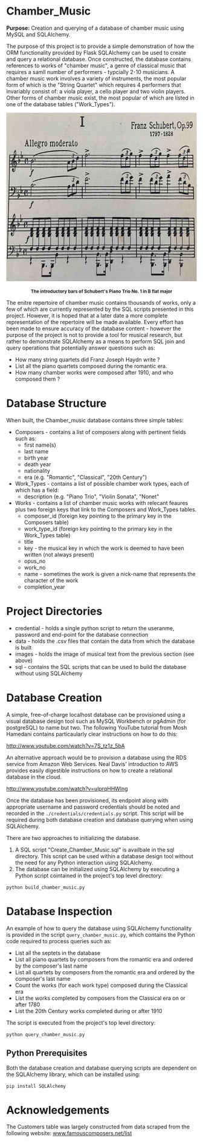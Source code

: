# Chamber_Music
<strong>Purpose:</strong> Creation and querying of a database of chamber music using MySQL and SQLAlchemy.

The purpose of this project is to provide a simple demonstration of how the ORM functionality provided by Flask SQLAlchemy can be used to create and query a relational database. Once constructed, the database contains references to works of "chamber music", a genre of classical music that requires a samll number of performers - typcially 2-10 musicians. A chamber music work involves a variety of instruments, the most popular form of which is the "String Quartet" which requires 4 performers that invariably consist of: a viola player, a cello player and two violin players. Other forms of chamber music exist, the most popular of which are listed in one of the database tables ("Work_Types").

<p align="center">
    <img src="https://raw.githubusercontent.com/JerryGreenough/Chamber_Music/master/images/schubert_piano_trio.JPG" width="782" height="444">  
</p>

<p align="center">
    <strong><small>The introductory bars of Schubert's Piano Trio No. 1 in B flat major</small></strong>
</p>

The enitre repertoire of chamber music contains thousands of works, only a few of which are currently represented by the SQL scripts presented in this project. However, it is hoped that at a later date a more complete representation of the repertoire will be made available. Every effort has been made to ensure accuracy of the database content - however the purpose of the project is not to provide a tool for musical research, but rather to demonstrate SQLAlchemy as a means to perform SQL join and query operations that potentially answer questions such as:

- How many string quartets did Franz Joseph Haydn write ?
- List all the piano quartets composed during the romantic era.
- How many chamber works were composed after 1910, and who composed them ?


# Database Structure

When built, the Chamber_music database contains three simple tables:

* Composers - contains a list of composers along with pertinent fields such as:
    * first name(s)
    * last name
    * birth year
    * death year
    * nationality
    * era (e.g. "Romantic", "Classical", "20th Century")
* Work_Types - contains a list of possible chamber work types, each of which has a field:
    * description (e.g. "Piano Trio", "Violin Sonata", "Nonet"
* Works - contains a list of chamber music works with relecant feaures plus two foreign keys that link to the Composers and Work_Types tables.
    * composer_id (foreign key pointing to the primary key in the Composers table)
    * work_type_id (foreign key pointing to the primary key in the Work_Types table)
    * title
    * key - the musical key in which the work is deemed to have been written (not always present)
    * opus_no
    * work_no
    * name - sometimes the work is given a nick-name that represents the character of the work
    * completion_year

# Project Directories

* credential - holds a single python script to return the useranme, password and end-point for the database connection
* data - holds the .csv files that contain the data from which the database is built
* images - holds the image of musical text from the previous section (see above)
* sql - contains the SQL scripts that can be used to build the database without using SQLAlchemy

# Database Creation

A simple, free-of-charge localhost database can be provisioned using a visual database design tool such as MySQL Workbench or pgAdmin (for postgreSQL) to name but two. The following YouTube tutorial from Mosh Hamedani contains particaularly clear instructions on how to do this:

http://www.youtube.com/watch?v=7S_tz1z_5bA

An alternative approach would be to provision a database using the RDS service from Amazon Web Services. Neal Davis' introduction to AWS provides easily digestible instructions on how to create a relational database in the cloud.

http://www.youtube.com/watch?v=ulprqHHWlng

Once the database has been provisioned, its endpoint along with appropriate username and password credentials should be noted and recorded in the ```./credentials/credentials.py``` script. This script will be required during both database creation and database querying when using SQLAlchemy.

There are two approaches to initializing the database. 
1. A SQL script "Create_Chamber_Music.sql" is availbale in the sql directory. This script can be used within a database design tool without the need for any Python interaction using SQLAlchemy.
2. The database can be initialized using SQLAlchemy by executing a Python script cointained in the project's top level directory:

```
python build_chamber_music.py
```

# Database Inspection

An example of how to query the database using SQLAlchemy functionality is provided in the script ```query_chamber_music.py```, which contains the Python code required to process queries such as:

* List all the septets in the database
* List all piano quartets by composers from the romantic era and ordered by the composer's last name
* List all quartets by composers from the romantic era and ordered by the composer's last name 
* Count the works (for each work type) composed during the Classical era 
* List the works completed by composers from the Classical era on or after 1780
* List the 20th Century works completed during or after 1910

The script is executed from the project's top level directory:

```
python query_chamber_music.py
```


## Python Prerequisites

Both the database creation and database querying scripts are dependent on the SQLAlchemy library, which can be installed using:

```
pip install SQLAlchemy
```

# Acknowledgements

The Customers table was largely constructed from data scraped from the following website:
www.famouscomposers.net/list



